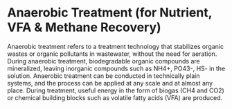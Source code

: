 # Anaerobic Treatment (for Nutrient, VFA & Methane Recovery)
Anaerobic treatment refers to a treatment technology that stabilizes organic wastes or organic pollutants in wastewater, without the need for aeration. During anaerobic treatment, biodegradable organic compounds are mineralized, leaving inorganic compounds such as NH4+, PO43-, HS- in the solution. Anaerobic treatment can be conducted in technically plain systems, and the process can be applied at any scale and at almost any place. During
treatment, useful energy in the form of biogas (CH4 and CO2) or chemical building blocks such as volatile fatty acids (VFA) are produced.
